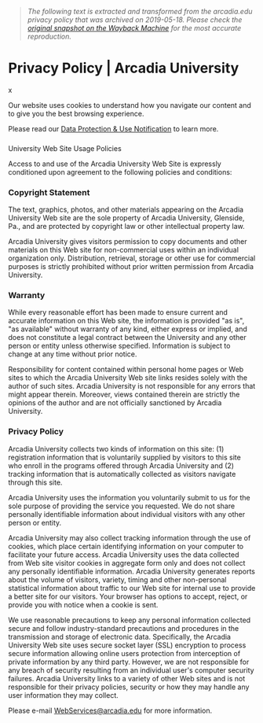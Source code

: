 > *The following text is extracted and transformed from the arcadia.edu privacy policy that was archived on 2019-05-18. Please check the [original snapshot on the Wayback Machine](https://web.archive.org/web/20190518232108id_/https%3A//www.arcadia.edu/privacy-policy) for the most accurate reproduction.*

# Privacy Policy | Arcadia University

x

Our website uses cookies to understand how you navigate our content and to give you the best browsing experience.

Please read our [Data Protection & Use Notification](https://www.arcadia.edu/data-protection-use-notification) to learn more.

### 

University Web Site Usage Policies

Access to and use of the Arcadia University Web Site is expressly conditioned upon agreement to the following policies and conditions:

### Copyright Statement

The text, graphics, photos, and other materials appearing on the Arcadia University Web site are the sole property of Arcadia University, Glenside, Pa., and are protected by copyright law or other intellectual property law.

Arcadia University gives visitors permission to copy documents and other materials on this Web site for non-commercial uses within an individual organization only. Distribution, retrieval, storage or other use for commercial purposes is strictly prohibited without prior written permission from Arcadia University.

### Warranty

While every reasonable effort has been made to ensure current and accurate information on this Web site, the information is provided "as is", "as available" without warranty of any kind, either express or implied, and does not constitute a legal contract between the University and any other person or entity unless otherwise specified. Information is subject to change at any time without prior notice.

Responsibility for content contained within personal home pages or Web sites to which the Arcadia University Web site links resides solely with the author of such sites. Arcadia University is not responsible for any errors that might appear therein. Moreover, views contained therein are strictly the opinions of the author and are not officially sanctioned by Arcadia University.

### Privacy Policy

Arcadia University collects two kinds of information on this site: (1) registration information that is voluntarily supplied by visitors to this site who enroll in the programs offered through Arcadia University and (2) tracking information that is automatically collected as visitors navigate through this site.

Arcadia University uses the information you voluntarily submit to us for the sole purpose of providing the service you requested. We do not share personally identifiable information about individual visitors with any other person or entity.

Arcadia University may also collect tracking information through the use of cookies, which place certain identifying information on your computer to facilitate your future access. Arcadia University uses the data collected from Web site visitor cookies in aggregate form only and does not collect any personally identifiable information. Arcadia University generates reports about the volume of visitors, variety, timing and other non-personal statistical information about traffic to our Web site for internal use to provide a better site for our visitors. Your browser has options to accept, reject, or provide you with notice when a cookie is sent.

We use reasonable precautions to keep any personal information collected secure and follow industry-standard precautions and procedures in the transmission and storage of electronic data. Specifically, the Arcadia University Web site uses secure socket layer (SSL) encryption to process secure information allowing online users protection from interception of private information by any third party. However, we are not responsible for any breach of security resulting from an individual user's computer security failures. Arcadia University links to a variety of other Web sites and is not responsible for their privacy policies, security or how they may handle any user information they may collect.

Please e-mail [WebServices@arcadia.edu](mailto:WebServices@arcadia.edu) for more information.
